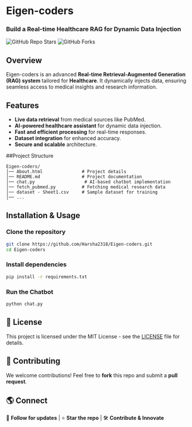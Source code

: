 # Eigen-coders

### Build a Real-time Healthcare RAG for Dynamic Data Injection

![GitHub Repo Stars](https://img.shields.io/github/stars/Harsha2318/Eigen-coders?style=social)
![GitHub Forks](https://img.shields.io/github/forks/Harsha2318/Eigen-coders?style=social)

## Overview
Eigen-coders is an advanced **Real-time Retrieval-Augmented Generation (RAG) system** tailored for **Healthcare**. It dynamically injects data, ensuring seamless access to medical insights and research information.

## Features
- **Live data retrieval** from medical sources like PubMed.
- **AI-powered healthcare assistant** for dynamic data injection.
- **Fast and efficient processing** for real-time responses.
- **Dataset integration** for enhanced accuracy.
- **Secure and scalable** architecture.

##Project Structure
```
Eigen-coders/
│── About.html               # Project details
│── README.md                # Project documentation
│── chat.py                   # AI-based chatbot implementation
│── fetch_pubmed.py          # Fetching medical research data
│── dataset - Sheet1.csv     # Sample dataset for training
│── ...
```

## Installation & Usage
### Clone the repository
```bash
git clone https://github.com/Harsha2318/Eigen-coders.git
cd Eigen-coders
```

### Install dependencies
```bash
pip install -r requirements.txt
```

### Run the Chatbot
```bash
python chat.py
```

## 📜 License
This project is licensed under the MIT License - see the [LICENSE](LICENSE) file for details.

## 🤝 Contributing
We welcome contributions! Feel free to **fork** this repo and submit a **pull request**.

## 🌎 Connect
🚀 **Follow for updates** | ⭐ **Star the repo** | 🛠 **Contribute & Innovate**

